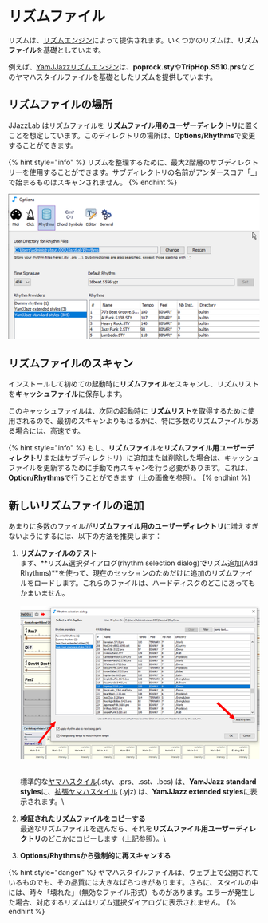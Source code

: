 # リズムファイル

リズムは、[リズムエンジン](../rhythm-engines/overview.md)によって提供されます。いくつかのリズムは、**リズムファイル**を基礎としています。&#x20;

例えば、[YamJJazzリズムエンジン](../rhythm-engines/yamjjazz-rhythm-engine/)は、**poprock.sty**や**TripHop.S510.prs**などのヤマハスタイルファイルを基礎としたリズムを提供しています。

## リズムファイルの場所 <a href="#rhythm-files-location" id="rhythm-files-location"></a>

JJazzLab  はリズムファイルを **リズムファイル用のユーザーディレクトリ**に置くことを想定しています。このディレクトリの場所は、**Options/Rhythms**で変更することができます。&#x20;

{% hint style="info" %}
リズムを整理するために、最大2階層のサブディレクトリーを使用することができます。サブディレクトリの名前がアンダースコア「\_」で始まるものはスキャンされません。
{% endhint %}

![](../.gitbook/assets/UserDirForRhythmFiles.png)

## リズムファイルのスキャン <a href="#rhythm-files-scanning" id="rhythm-files-scanning"></a>

インストールして初めての起動時に**リズムファイル**をスキャンし、リズムリストを**キャッシュファイル**に保存します。

&#x20;このキャッシュファイルは、次回の起動時に **リズムリスト**を取得するために使用されるので、最初のスキャンよりもはるかに、特に多数のリズムファイルがある場合には、高速です。&#x20;

{% hint style="info" %}
&#x20;もし、**リズムファイル**を**リズムファイル用ユーザーディレクトリ**またはサブディレクトリ）に追加または削除した場合は、キャッシュファイルを更新するために手動で再スキャンを行う必要があります。これは、**Option/Rhythms**で行うことができます（上の画像を参照）。
{% endhint %}

## 新しいリズムファイルの追加 <a href="#adding-new-rhythm-files" id="adding-new-rhythm-files"></a>

あまりに多数のファイルが**リズムファイル用のユーザーディレクトリ**に増えすぎないようにするには、以下の方法を推奨します：

1.  **リズムファイルのテスト**\
    &#x20;まず、**リズム選択ダイアログ(rhythm selection dialog)**で**リズム追加(Add Rhythms)**を使って、現在のセッションのためだけに追加のリズムファイルをロードします。これらのファイルは、ハードディスクのどこにあってもかまいません。\
    \
    &#x20;<img src="../.gitbook/assets/AddRhythmsButton.png" alt="" data-size="original">&#x20;

    \
    標準的な[ヤマハスタイル](../rhythm-engines/yamjjazz-rhythm-engine/yamaha-styles.md)(.sty、.prs、.sst、.bcs) は、**YamJJazz standard styles**に、[拡張ヤマハスタイル](../rhythm-engines/yamjjazz-rhythm-engine/extended-yamaha-styles.md) (.yjz) は、**YamJJazz extended styles**に表示されます。\

2. **検証されたリズムファイルをコピーする**\
   &#x20;最適なリズムファイルを選んだら、それを**リズムファイル用ユーザーディレクトリ**のどこかにコピーします（上記参照）。\

3. **Options/Rhythmsから強制的に再スキャンする**

{% hint style="danger" %}
ヤマハスタイルファイルは、ウェブ上で公開されているものでも、その品質には大きなばらつきがあります。さらに、スタイルの中には、時々「壊れた」（無効なファイル形式）ものがあります。エラーが発生した場合、対応するリズムはリズム選択ダイアログに表示されません。
{% endhint %}
